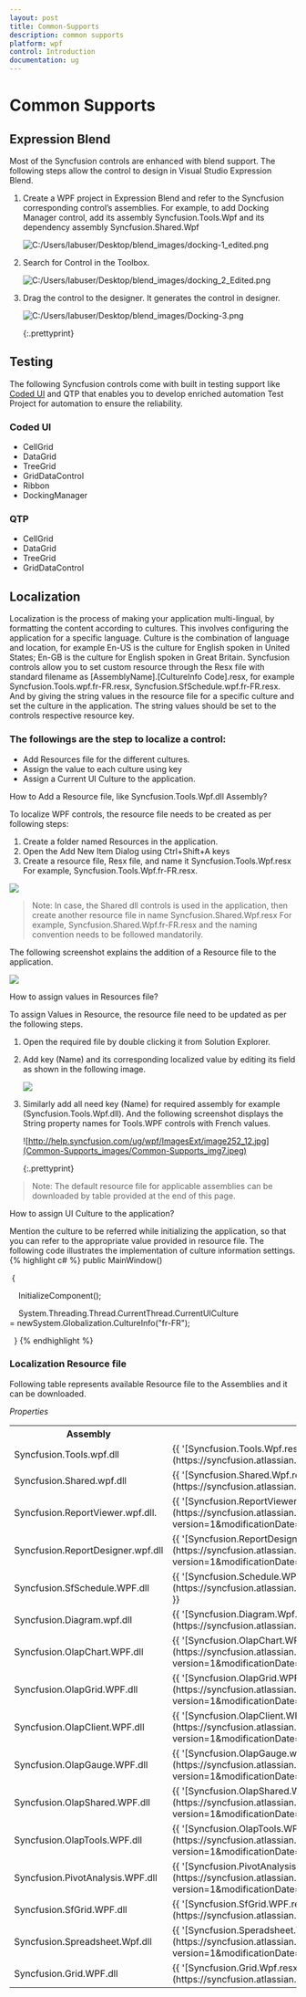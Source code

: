 ```yaml
---
layout: post
title: Common-Supports
description: common supports
platform: wpf
control: Introduction
documentation: ug
---
```


# Common Supports

## Expression Blend

Most of the Syncfusion controls are enhanced with blend support. The following steps allow the control to design in Visual Studio Expression Blend.

1. Create a WPF project in Expression Blend and refer to the Syncfusion corresponding control’s assemblies. For example, to add Docking Manager control, add its assembly Syncfusion.Tools.Wpf and its dependency assembly Syncfusion.Shared.Wpf
  
   
   ![C:/Users/labuser/Desktop/blend_images/docking-1_edited.png](Common-Supports_images/Common-Supports_img1.png)

  

2. Search for Control in the Toolbox.

  
   ![C:/Users/labuser/Desktop/blend_images/docking_2_Edited.png](Common-Supports_images/Common-Supports_img2.png)

  

3. Drag the control to the designer. It generates the control in designer.
   

   ![C:/Users/labuser/Desktop/blend_images/Docking-3.png](Common-Supports_images/Common-Supports_img3.png)

  
   {:.prettyprint}

## Testing

The following Syncfusion controls come with built in testing support like [Coded UI](https://msdn.microsoft.com/en-us/magazine/hh875174.aspx) and QTP that enables you to develop enriched automation Test Project for automation to ensure the reliability.

### Coded UI

* CellGrid
* DataGrid
* TreeGrid
* GridDataControl
* Ribbon
* DockingManager



### QTP

* CellGrid
* DataGrid
* TreeGrid
* GridDataControl



## Localization

Localization is the process of making your application multi-lingual, by formatting the content according to cultures. This involves configuring the application for a specific language. Culture is the combination of language and location, for example En-US is the culture for English spoken in United States; En-GB is the culture for English spoken in Great Britain. Syncfusion controls allow you to set custom resource through the Resx file with standard filename as [AssemblyName].[CultureInfo Code].resx, for example Syncfusion.Tools.wpf.fr-FR.resx, Syncfusion.SfSchedule.wpf.fr-FR.resx. And by giving the string values in the resource file for a specific culture and set the culture in the application. The string values should be set to the controls respective resource key.

### The followings are the step to localize a control:

* Add Resources file for the different cultures.
* Assign the value to each culture using key
* Assign a Current UI Culture to the application.

How to Add a Resource file, like Syncfusion.Tools.Wpf.dll Assembly?

To localize WPF controls, the resource file needs to be created as per following steps:

1. Create a folder named Resources in the application. 
2. Open the Add New Item Dialog using Ctrl+Shift+A keys
3. Create a resource file, Resx file, and name it Syncfusion.Tools.Wpf<culture info name>.resx For example, Syncfusion.Tools.Wpf.fr-FR.resx.



![](Common-Supports_images/Common-Supports_img4.png)





> Note: In case, the Shared dll controls is used in the application, then create another resource file in name Syncfusion.Shared.Wpf<your culture info name>.resx For example, Syncfusion.Shared.Wpf.fr-FR.resx and the naming convention needs to be followed mandatorily.



The following screenshot explains the addition of a Resource file to the application.

![](Common-Supports_images/Common-Supports_img5.png)



How to assign values in Resources file?

To assign Values in Resource, the resource file need to be updated as per the following steps.

1. Open the required file by double clicking it from Solution Explorer. 
2. Add key (Name) and its corresponding localized value by editing its field as shown in the following image.



   ![](Common-Supports_images/Common-Supports_img6.png)



3. Similarly add all need key (Name) for required assembly for example (Syncfusion.Tools.Wpf.dll). And the following screenshot displays the String property names for Tools.WPF controls with French values.

   ![http://help.syncfusion.com/ug/wpf/ImagesExt/image252_12.jpg](Common-Supports_images/Common-Supports_img7.jpeg)

   {:.prettyprint}



> Note: The default resource file for applicable assemblies can be downloaded by table provided at the end of this page.



How to assign UI Culture to the application?

Mention the culture to be referred while initializing the application, so that you can refer to the appropriate value provided in resource file. The following code illustrates the implementation of culture information settings.
{% highlight c# %}
public MainWindow()

 {

    InitializeComponent();



    System.Threading.Thread.CurrentThread.CurrentUICulture = newSystem.Globalization.CultureInfo("fr-FR");



  }
{% endhighlight  %}
### Localization Resource file

Following table represents available Resource file to the Assemblies and it can be downloaded.

_Properties_

<table>
<tr>
<th>
Assembly</th><th>
Resource file (.resx)</th></tr>
<tr>
<td>
Syncfusion.Tools.wpf.dll</td><td>
{{ '[Syncfusion.Tools.Wpf.resx](https://syncfusion.atlassian.net/secure/attachment/197843/Syncfusion.Tools.Wpf.resx)' | markdownify }}</td></tr>
<tr>
<td>
Syncfusion.Shared.wpf.dll</td><td>
{{ '[Syncfusion.Shared.Wpf.resx](https://syncfusion.atlassian.net/secure/attachment/197842/Syncfusion.Shared.Wpf.resx)' | markdownify }}</td></tr>
<tr>
<td>
Syncfusion.ReportViewer.wpf.dll.</td><td>
{{ '[Syncfusion.ReportViewer.Wpf.resx](https://syncfusion.atlassian.net/wiki/download/attachments/48955541/Syncfusion.ReportViewer.Wpf.resx?version=1&modificationDate=1429777829642&api=v2)' | markdownify }}</td></tr>
<tr>
<td>
Syncfusion.ReportDesigner.wpf.dll</td><td>
{{ '[Syncfusion.ReportDesigner.Wpf.resx](https://syncfusion.atlassian.net/wiki/download/attachments/48955541/Syncfusion.ReportDesigner.Wpf.resx?version=1&modificationDate=1429778208537&api=v2)' | markdownify }}</td></tr>
<tr>
<td>
Syncfusion.SfSchedule.WPF.dll</td><td>
{{ '[Syncfusion.Schedule.WPF.resx](https://syncfusion.atlassian.net/secure/attachment/198894/Syncfusion.Schedule.WPF.resx)' | markdownify }}</td></tr>
<tr>
<td>
Syncfusion.Diagram.wpf.dll</td><td>
{{ '[Syncfusion.Diagram.Wpf.resx](https://syncfusion.atlassian.net/secure/attachment/198885/Syncfusion.Diagram.Wpf.resx)' | markdownify }}</td></tr>
<tr>
<td>
Syncfusion.OlapChart.WPF.dll</td><td>
{{ '[Syncfusion.OlapChart.WPF.resx](https://syncfusion.atlassian.net/wiki/download/attachments/48955541/Syncfusion.OlapChart.WPF.resx?version=1&modificationDate=1429782554725&api=v2)' | markdownify }}</td></tr>
<tr>
<td>
Syncfusion.OlapGrid.WPF.dll</td><td>
{{ '[Syncfusion.OlapGrid.WPF.resx](https://syncfusion.atlassian.net/wiki/download/attachments/48955541/Syncfusion.OlapGrid.WPF.resx?version=1&modificationDate=1429782601212&api=v2)' | markdownify }}</td></tr>
<tr>
<td>
Syncfusion.OlapClient.WPF.dll</td><td>
{{ '[Syncfusion.OlapClient.WPF.resx](https://syncfusion.atlassian.net/wiki/download/attachments/48955541/Syncfusion.OlapClient.WPF.resx?version=1&modificationDate=1429782644966&api=v2)' | markdownify }}</td></tr>
<tr>
<td>
Syncfusion.OlapGauge.WPF.dll</td><td>
{{ '[Syncfusion.OlapGauge.wpf.resx](https://syncfusion.atlassian.net/wiki/download/attachments/48955541/Syncfusion.OlapGauge.wpf.resx?version=1&modificationDate=1429782671861&api=v2)' | markdownify }}</td></tr>
<tr>
<td>
Syncfusion.OlapShared.WPF.dll</td><td>
{{ '[Syncfusion.OlapShared.WPF.resx](https://syncfusion.atlassian.net/wiki/download/attachments/48955541/Syncfusion.OlapShared.WPF.resx?version=1&modificationDate=1429782739175&api=v2)' | markdownify }}</td></tr>
<tr>
<td>
Syncfusion.OlapTools.WPF.dll</td><td>
{{ '[Syncfusion.OlapTools.WPF.resx](https://syncfusion.atlassian.net/wiki/download/attachments/48955541/Syncfusion.OlapTools.WPF.resx?version=1&modificationDate=1429782790451&api=v2)' | markdownify }}</td></tr>
<tr>
<td>
Syncfusion.PivotAnalysis.WPF.dll</td><td>
{{ '[Syncfusion.PivotAnalysis.Wpf.resx](https://syncfusion.atlassian.net/wiki/download/attachments/48955541/Syncfusion.PivotAnalysis.Wpf.resx?version=1&modificationDate=1429782815969&api=v2)' | markdownify }}</td></tr>
<tr>
<td>
Syncfusion.SfGrid.WPF.dll</td><td>
{{ '[Syncfusion.SfGrid.WPF.resx](https://syncfusion.atlassian.net/secure/attachment/198980/Syncfusion.SfGrid.WPF.resx)' | markdownify }}</td></tr>
<tr>
<td>
Syncfusion.Spreadsheet.Wpf.dll</td><td>
{{ '[Syncfusion.Speradsheet.Wpf.resx](https://syncfusion.atlassian.net/wiki/download/attachments/48955541/Syncfusion.Speradsheet.Wpf.resx?version=1&modificationDate=1429786635340&api=v2)' | markdownify }}</td></tr>
<tr>
<td>
Syncfusion.Grid.WPF.dll</td><td>
{{ '[Syncfusion.Grid.Wpf.resx](https://syncfusion.atlassian.net/secure/attachment/199075/Syncfusion.Grid.Wpf.resx)' | markdownify }}</td></tr>
</table>


